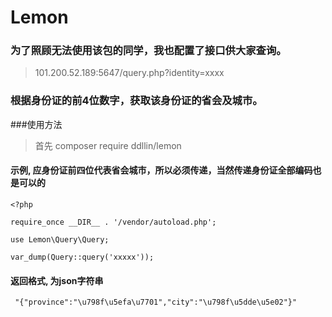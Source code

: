 # Lemon

### 为了照顾无法使用该包的同学，我也配置了接口供大家查询。
> 101.200.52.189:5647/query.php?identity=xxxx

### 根据身份证的前4位数字，获取该身份证的省会及城市。


###使用方法

>首先   composer require ddllin/lemon


#### 示例, 应身份证前四位代表省会城市，所以必须传递，当然传递身份证全部编码也是可以的
```
<?php

require_once __DIR__ . '/vendor/autoload.php';

use Lemon\Query\Query;

var_dump(Query::query('xxxxx'));

```

#### 返回格式, 为json字符串
```
 "{"province":"\u798f\u5efa\u7701","city":"\u798f\u5dde\u5e02"}"
```











